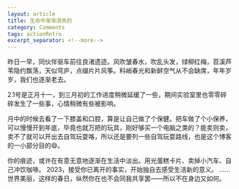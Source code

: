 ```yaml
---
layout: article
title: 生命中渐渐消失的
category: Comments
tags: actionRetro
excerpt_separator: <!--more-->
---
```


昨日一早，同伙伴驱车前往良渚遗迹。风吹皱春水，吹乱头发，绿柳红梅，苕溪芦苇隐约飘荡，天似穹庐，点缀片片风筝。料峭春光和新鲜空气从不会缺席，年年岁岁，我们也逐渐老去。

 <!--more-->

2.1号是正月十一，到三月初的工作进度稍微延缓了一些，期间实验室里也零零碎碎发生了一些事，心情稍微有些被影响。

月中的时候去看了一下膝盖和口腔，算是让自己做了个保健。把车做了个小保养，可以慢慢开到年底，毕竟也就万把的玩具，刚好够买一个电脑之类的？能卖则卖，卖不了就可以开出去自驾玩耍咯，所以还是要列一些自驾玩耍路线，也是这个博客的一小部分目的😄。

你的痕迹，或许在有意无意地逐渐在生活中淡出。用光蛋糕卡片、卖掉小汽车、自己冲饮咖啡。 2023，接受你已离开的事实，开始独自去感受生活新的意义。 ……世界美丽，这样的春日，纵然你在也不会同我共享罢——所以不在身边又如何。